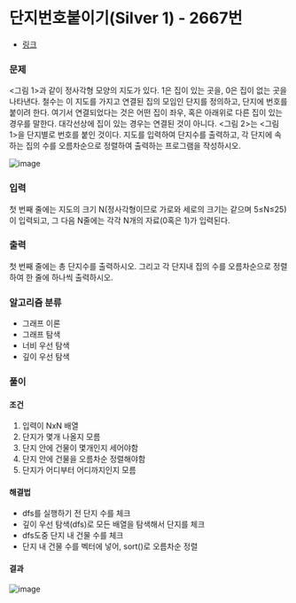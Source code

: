 # 단지번호붙이기(Silver 1) - 2667번
- [링크](https://www.acmicpc.net/problem/2667)

### 문제
<그림 1>과 같이 정사각형 모양의 지도가 있다. 1은 집이 있는 곳을, 0은 집이 없는 곳을 나타낸다. 철수는 이 지도를 가지고 연결된 집의 모임인 단지를 정의하고, 단지에 번호를 붙이려 한다. 여기서 연결되었다는 것은 어떤 집이 좌우, 혹은 아래위로 다른 집이 있는 경우를 말한다. 대각선상에 집이 있는 경우는 연결된 것이 아니다. <그림 2>는 <그림 1>을 단지별로 번호를 붙인 것이다. 지도를 입력하여 단지수를 출력하고, 각 단지에 속하는 집의 수를 오름차순으로 정렬하여 출력하는 프로그램을 작성하시오.

![image](https://github.com/Lcrescent3es/Lcrescent3es/assets/112841705/f39bf383-b170-4fb5-9baa-77d4f97ccf32)

### 입력
첫 번째 줄에는 지도의 크기 N(정사각형이므로 가로와 세로의 크기는 같으며 5≤N≤25)이 입력되고, 그 다음 N줄에는 각각 N개의 자료(0혹은 1)가 입력된다.

### 출력
첫 번째 줄에는 총 단지수를 출력하시오. 그리고 각 단지내 집의 수를 오름차순으로 정렬하여 한 줄에 하나씩 출력하시오.

### 알고리즘 분류
- 그래프 이론
- 그래프 탐색
- 너비 우선 탐색
- 깊이 우선 탐색

### 풀이
#### 조건
1. 입력이 NxN 배열
2. 단지가 몇개 나올지 모름
3. 단지 안에 건물이 몇개인지 세어야함
4. 단지 안에 건물을 오름차순 정렬해야함
5. 단지가 어디부터 어디까지인지 모름

#### 해결법
- dfs를 실행하기 전 단지 수를 체크
- 깊이 우선 탐색(dfs)로 모든 배열을 탐색해서 단지를 체크
- dfs도중 단지 내 건물 수를 체크
- 단지 내 건물 수를 벡터에 넣어, sort()로 오름차순 정렬

#### 결과
![image](https://github.com/Lcrescent3es/Lcrescent3es/assets/112841705/5b02fafe-e8aa-40e9-843c-291b00ad293f)
